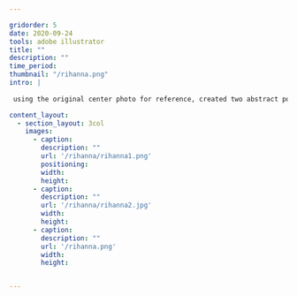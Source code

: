 ```yaml
---

gridorder: 5
date: 2020-09-24
tools: adobe illustrator
title: ""
description: ""
time_period:
thumbnail: "/rihanna.png"
intro: |
 
 using the original center photo for reference, created two abstract portraits of rihanna

content_layout:
  - section_layout: 3col
    images:
      - caption:
        description: ""
        url: '/rihanna/rihanna1.png'
        positioning: 
        width:
        height:
      - caption:
        description: ""
        url: '/rihanna/rihanna2.jpg'
        width:
        height:
      - caption:
        description: ""
        url: '/rihanna.png'
        width:
        height:


---
```

